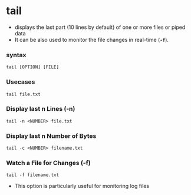 # tail

* displays the last part \(10 lines by default\) of one or more files or piped data
* It can be also used to monitor the file changes in real-time \(**`-f`**\).

### syntax

```text
tail [OPTION] [FILE]
```

### Usecases

```text
tail file.txt
```

### Display last n Lines \(-n\) <a id="display-a-specific-number-of-lines"></a>

```text
tail -n <NUMBER> file.txt
```

### Display last n Number of Bytes <a id="how-to-display-a-specific-number-of-bytes"></a>

```text
tail -c <NUMBER> filename.txt
```

### Watch a File for Changes \(-f\) <a id="how-to-watch-a-file-for-changes"></a>

```text
tail -f filename.txt
```

* This option is particularly useful for monitoring log files

